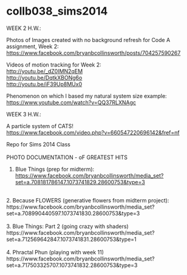 collb038_sims2014
=================

WEEK 2 H.W.:

Photos of Images created with no background refresh for Code A assignment, Week 2:<br />
https://www.facebook.com/bryanbcollinsworth/posts/704257590267

Videos of motion tracking for Week 2: <br />
 http://youtu.be/_dZ0IMN2qEM <br />
 http://youtu.be/DqtkXBONg6o <br />
 http://youtu.be/iF39Up8MUx0 <br />

Phenomenon on which I based my natural system size example:<br />
https://www.youtube.com/watch?v=QQ37RLXNAgc


WEEK 3 H.W.:

A particle system of CATS! <br />
https://www.facebook.com/video.php?v=660547220696142&fref=nf


Repo for Sims 2014 Class <br /><br />
PHOTO DOCUMENTATION - oF GREATEST HITS
1. Blue Things (prep for midterm):<br />
https://www.facebook.com/bryanbcollinsworth/media_set?set=a.708181786147.1073741829.28600753&type=3<br />
<br />
2. Because FLOWERS (generative flowers from midterm project):<br />
https://www.facebook.com/bryanbcollinsworth/media_set?set=a.708990440597.1073741830.28600753&type=3
<br />
<br />
3. Blue Things: Part 2 (going crazy with shaders)<br />
https://www.facebook.com/bryanbcollinsworth/media_set?set=a.712569642847.1073741831.28600753&type=1<br />
<br />
4. Phractal Phun (playing with week 11)<br />
https://www.facebook.com/bryanbcollinsworth/media_set?set=a.717503325707.1073741832.28600753&type=3<br />

